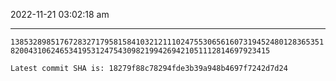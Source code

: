 2022-11-21 03:02:18 am

---

`13853289851767283271795815841032121110247553065616073194524801283653518200431062465341953124754309821994269421051112814697923415`

`Latest commit SHA is: 18279f88c78294fde3b39a948b4697f7242d7d24 `
